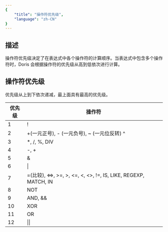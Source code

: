 ```yaml
---
{
    "title": "操作符优先级",
    "language": "zh-CN"
}
---
```


## 描述

操作符优先级决定了在表达式中各个操作符的计算顺序。当表达式中包含多个操作符时，Doris 会根据操作符的优先级从高到低依次进行计算。

## 操作符优先级

优先级从上到下依次递减，最上面具有最高的优先级。

| 优先级 | 操作符                                                       |
| ------ | ------------------------------------------------------------ |
| 1      | !                                                            |
| 2      | +(一元正号), - (一元负号), ~ (一元位反转) ^                  |
| 3      | *, /, %, DIV                                                 |
| 4      | -, +                                                         |
| 5      | &                                                            |
| 6      | \|                                                           |
| 7      | =(比较), <=>, >=, >, <=, <, <>, !=, IS, LIKE, REGEXP, MATCH, IN |
| 8      | NOT                                                          |
| 9      | AND, &&                                                      |
| 10     | XOR                                                          |
| 11     | OR                                                           |
| 12     | \|\|                                                         |